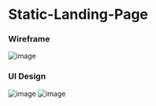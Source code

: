 # Static-Landing-Page
### Wireframe
![image](https://github.com/user-attachments/assets/4151b0a2-542c-4b8f-83e9-7f5288a2798f)
### UI Design
![image](https://github.com/user-attachments/assets/d87a3875-3dcb-4415-b100-3bd737e42002)
![image](https://github.com/user-attachments/assets/0cde4307-2c23-4ca5-906e-8225f64aefd0)
